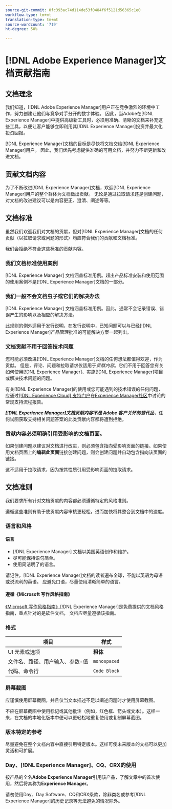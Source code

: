 ```yaml
---
source-git-commit: 0fc393ac74d114de53f0484f6f5121d56365c1e0
workflow-type: tm+mt
translation-type: tm+mt
source-wordcount: '719'
ht-degree: 50%

---
```

# [!DNL Adobe Experience Manager]文档贡献指南

## 文档理念

我们知道，[!DNL Adobe Experience Manager]用户正在竞争激烈的环境中工作，努力创建让他们与竞争对手分开的数字体验。 因此，当Adobe在[!DNL Experience Manager]中提供高级新工具时，必须用准确、清晰的文档来补充这些工具，以便让客户能够立即利用其[!DNL Experience Manager]投资并最大化投资回报。

[!DNL Experience Manager]文档的目标是尽快将文档交给[!DNL Experience Manager]用户。 因此，我们优先考虑提供准确的可用文档，并努力不断更新和改进文档。

## 贡献文档内容

为了不断改进[!DNL Experience Manager]文档，欢迎[!DNL Experience Manager]用户的整个群体为文档做出贡献。 无论是通过拉取请求还是创建问题，对文档的改进建议可以是内容更正、澄清、阐述等等。

## 文档标准

虽然我们欢迎我们对文档的贡献，但对[!DNL Experience Manager]文档的任何贡献（以拉取请求或问题的形式）均应符合我们的贡献和文档标准。

我们会拒绝不符合这些标准的贡献内容。

### 我们文档标准使用案例

[!DNL Experience Manager] 文档涵盖标准用例。超出产品标准安装和使用范围的使用案例不是[!DNL Experience Manager]文档的一部分。

### 我们一般不会文档虫子或它们的解决办法

[!DNL Experience Manager] 文档涵盖标准用例。因此，通常不会记录错误、错误产生的影响以及相应的解决方法。

此规则的例外适用于发行说明，在发行说明中，已知问题可以与已经[!DNL Experience Manager]产品管理批准的可能解决方案一起列出。

### 文档贡献不用于回答技术问题

您可能必须改进[!DNL Experience Manager]文档的任何想法都值得欢迎，作为贡献。 但是，评论、问题和拉取请求仅适用于&#x200B;*贡献内容*。它们不用于回答您有关如何使用[!DNL Experience Manager]、实施[!DNL Experience Manager]项目或解决技术问题的问题。

有关[!DNL Experience Manager]的使用或您可能遇到的技术错误的任何问题，应通过[[!DNL Experience Cloud] 支持门户](https://experienceleague.adobe.com/?support-solution=Experience+Manager#support)在[Experience Manager社区](https://experienceleaguecommunities.adobe.com/t5/adobe-experience-manager/ct-p/adobe-experience-manager-community)中讨论的常规支持流程报告。

***[!DNL Experience Manager]文档贡献内容不是 Adobe 客户关怀的替代品***，任何试图获取支持相关问题答案的此类贡献内容都将遭到拒绝。

### 贡献内容必须明确引用受影响的文档页面。

如果创建问题以建议对文档进行改进，则必须包含指向受影响页面的链接。如果使用文档页面上的&#x200B;**编辑此页面**&#x200B;链接创建问题，则会创建问题并自动包含指向该页面的链接。

这不适用于拉取请求，因为按其性质引用受影响页面的拉取请求。

## 文档准则

我们要求所有针对文档贡献的内容都必须遵循特定的风格准则。

遵循这些准则有助于使贡献内容审核更轻松，进而加快将其整合到文档中的速度。

### 语言和风格

#### 语言

* [!DNL Experience Manager] 文档以美国英语创作和维护。
* 尽可能保持语句简单。
* 使用简洁明了的语言。

请记住，[!DNL Experience Manager]文档的读者遍布全球，不能以英语为母语或说流利的英语。 应避免口语，尽量使用清晰简单的语言。

#### 遵循《Microsoft 写作风格指南》

[《Microsoft 写作风格指南》](https://docs.microsoft.com/zh-cn/style-guide/welcome/)[!DNL Experience Manager]是免费提供的文档风格指南，重点针对的是软件文档， 文档应尽量遵循该指南。

### 格式

| 项目 | 样式 |
|---|---|
| UI 元素或选项 | **粗体** |
| 文件名、路径、用户输入、参数-值 | `monospaced` |
| 代码、命令行 | ```Code Block``` |

### 屏幕截图

应谨慎使用屏幕截图，并且仅当文本描述不足以阐述问题时才使用屏幕截图。

不应在屏幕截图中使用标记或其他批注（例如，红色框、箭头或文本）。这样一来，在文档的本地化版本中便可以更轻松地重复使用或复制屏幕截图。

### 版本特定的参考

尽量避免在整个文档内容中直接引用特定版本。这样可使未来版本的文档可以更加灵活和可扩展。

### Day、[!DNL Experience Manager]、CQ、CRX的使用

按产品的全名&#x200B;**Adobe Experience Manager**&#x200B;引用该产品，了解文章中的首次使用，然后将其称为&#x200B;**Experience Manager**。

请勿使用Day、Day Software、CQ和CRX条款，除非类名或参考[!DNL Experience Manager]的历史记录等无法避免的情况除外。
